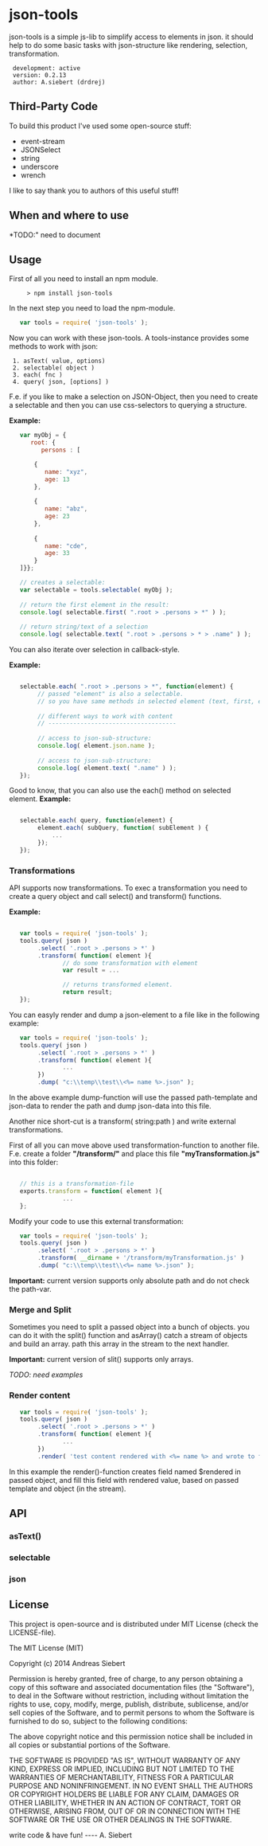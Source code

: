json-tools
===============


json-tools is a simple js-lib to simplify access to elements in json.
it should help to do some basic tasks with json-structure like rendering, selection, transformation.


     development: active
     version: 0.2.13
     author: A.siebert (drdrej)

## Third-Party Code
To build this product I've used some open-source stuff:
* event-stream
* JSONSelect
* string
* underscore
* wrench

I like to say thank you to authors of this useful stuff!


## When and where to use

*TODO:" need to document

## Usage

First of all you need to install an npm module.

```
     > npm install json-tools
```
     
In the next step you need to load the npm-module.

```javascript
   var tools = require( 'json-tools' );

```

Now you can work with these json-tools. A tools-instance provides some methods to work with json:

     1. asText( value, options)
     2. selectable( object )
     3. each( fnc )
     4. query( json, [options] )

F.e. if you like to make a selection on JSON-Object, then you need to create a selectable
and then you can use css-selectors to querying a structure.

**Example:** 
```javascript
   var myObj = {
      root: {
         persons : [

       {
          name: "xyz",
          age: 13 
       },
       
       {
          name: "abz",
          age: 23 
       },
       
       {
          name: "cde",
          age: 33 
       }  
   ]}};

   // creates a selectable:
   var selectable = tools.selectable( myObj );
   
   // return the first element in the result:
   console.log( selectable.first( ".root > .persons > *" ) );
   
   // return string/text of a selection
   console.log( selectable.text( ".root > .persons > * > .name" ) );

```

You can also iterate over selection in callback-style.

**Example:** 
```javascript

   selectable.each( ".root > .persons > *", function(element) {
        // passed "element" is also a selectable.
        // so you have same methods in selected element (text, first, each)
        
        // different ways to work with content
        // ------------------------------------
        
        // access to json-sub-structure:
        console.log( element.json.name );
   
        // access to json-sub-structure:
        console.log( element.text( ".name" ) );
   });

```

Good to know, that you can also use the each() method on selected element.
**Example:**
```javascript

   selectable.each( query, function(element) {
        element.each( subQuery, function( subElement ) {
            ...
        });
   });

```

### Transformations

API supports now transformations. To exec a transformation you need to create a query object and call select()
and transform() functions.

**Example:**
```javascript

   var tools = require( 'json-tools' );
   tools.query( json )
        .select( '.root > .persons > *' )
        .transform( function( element ){
               // do some transformation with element
               var result = ...

               // returns transformed element.
               return result;
   });
```

You can easyly render and dump a json-element to a file like in the following example:

```javascript
   var tools = require( 'json-tools' );
   tools.query( json )
        .select( '.root > .persons > *' )
        .transform( function( element ){
               ...
        })
        .dump( "c:\\temp\\test\\<%= name %>.json" );
```

In the above example dump-function will use the passed path-template and json-data
to render the path and dump json-data into this file.

Another nice short-cut is a transform( string:path ) and write external transformations.

First of all you can move above used transformation-function to another file. F.e. create a folder **"/transform/"**
and place this file **"myTransformation.js"** into this folder:

```javascript

   // this is a transformation-file
   exports.transform = function( element ){
               ...
   };
```

Modify your code  to use this external transformation:

```javascript
   var tools = require( 'json-tools' );
   tools.query( json )
        .select( '.root > .persons > *' )
        .transform( __dirname + '/transform/myTransformation.js' )
        .dump( "c:\\temp\\test\\<%= name %>.json" );
```
**Important:** current version supports only absolute path and do not check the path-var.


### Merge and Split

Sometimes you need to split a passed object into a bunch of objects. you can do it with the split() function
and asArray() catch a stream of objects and build an array. path this array in the stream to the next handler.

**Important:**  current version of slit() supports only arrays.


*TODO: need examples*


### Render content

```javascript
   var tools = require( 'json-tools' );
   tools.query( json )
        .select( '.root > .persons > *' )
        .transform( function( element ){
               ...
        })
        .render( 'test content rendered with <%= name %> and wrote to field $rendered', '$rendered' )
```

In this example the render()-function creates field named $rendered in passed object, and fill this field with rendered value, based on passed template and object (in the stream).

## API

### asText()
### selectable
### json




## License
This project is open-source and is distributed under MIT License (check the LICENSE-file).

The MIT License (MIT)

Copyright (c) 2014 Andreas Siebert

Permission is hereby granted, free of charge, to any person obtaining a copy of
this software and associated documentation files (the "Software"), to deal in
the Software without restriction, including without limitation the rights to
use, copy, modify, merge, publish, distribute, sublicense, and/or sell copies of
the Software, and to permit persons to whom the Software is furnished to do so,
subject to the following conditions:

The above copyright notice and this permission notice shall be included in all
copies or substantial portions of the Software.

THE SOFTWARE IS PROVIDED "AS IS", WITHOUT WARRANTY OF ANY KIND, EXPRESS OR
IMPLIED, INCLUDING BUT NOT LIMITED TO THE WARRANTIES OF MERCHANTABILITY, FITNESS
FOR A PARTICULAR PURPOSE AND NONINFRINGEMENT. IN NO EVENT SHALL THE AUTHORS OR
COPYRIGHT HOLDERS BE LIABLE FOR ANY CLAIM, DAMAGES OR OTHER LIABILITY, WHETHER
IN AN ACTION OF CONTRACT, TORT OR OTHERWISE, ARISING FROM, OUT OF OR IN
CONNECTION WITH THE SOFTWARE OR THE USE OR OTHER DEALINGS IN THE SOFTWARE.


write code & have fun! ---- A. Siebert
